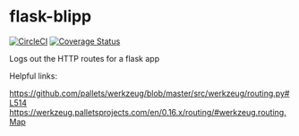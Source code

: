 # flask-blipp
[![CircleCI](https://circleci.com/gh/colinlcrawford/flask-blipp.svg?style=svg)](https://circleci.com/gh/colinlcrawford/flask-blipp)
[![Coverage Status](https://coveralls.io/repos/github/colinlcrawford/flask-blipp/badge.svg?branch=master)](https://coveralls.io/github/colinlcrawford/flask-blipp?branch=master)

Logs out the HTTP routes for a flask app

Helpful links:

https://github.com/pallets/werkzeug/blob/master/src/werkzeug/routing.py#L514
https://werkzeug.palletsprojects.com/en/0.16.x/routing/#werkzeug.routing.Map
